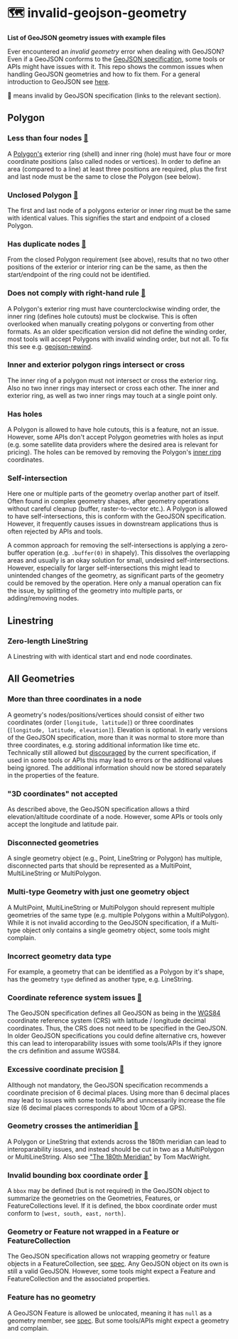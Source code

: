 # 🗺️ invalid-geojson-geometry

**List of GeoJSON geometry issues with example files**

Ever encountered an *invalid geometry* error when dealing with GeoJSON? Even if a GeoJSON conforms to the
[GeoJSON specification](https://www.rfc-editor.org/rfc/rfc7946), some tools or APIs might have issues with it.
This repo shows the common issues when handling GeoJSON geometries and how to fix them.
For a general introduction to GeoJSON see [here](https://macwright.com/2015/03/23/geojson-second-bite.html).

📝 means invalid by GeoJSON specification (links to the relevant section).

## Polygon

### Less than four nodes [📝](https://www.rfc-editor.org/rfc/rfc7946#section-3.1.6)

A [Polygon's](https://macwright.com/2015/03/23/geojson-second-bite.html#polygons) exterior ring (shell) and
inner ring (hole) must have four or more coordinate positions (also called nodes or vertices). In order to define an
area
(compared to a line) at least three positions are required, plus the first and last node must be the same to close
the Polygon (see below).

### Unclosed Polygon [📝](https://www.rfc-editor.org/rfc/rfc7946#section-3.1.6)

The first and last node of a polygons exterior or inner ring must be the same with identical values. This signifies the
start and endpoint of a closed Polygon.

### Has duplicate nodes [📝](https://www.rfc-editor.org/rfc/rfc7946#section-3.1.6)

From the closed Polygon requirement (see above), results that no two other positions of the exterior or interior
ring can be the same, as then the start/endpoint of the ring could not be identified.

### Does not comply with right-hand rule [📝](https://www.rfc-editor.org/rfc/rfc7946#section-3.1.6)

A Polygon's exterior ring must have counterclockwise winding order, the inner ring (defines hole cutouts) must be
clockwise. This is often overlooked when manually creating polygons or converting from other formats.
As an older specification version did not define the winding order, most tools will accept Polygons with invalid winding
order, but not all. To fix this see e.g. [geojson-rewind](https://github.com/mapbox/geojson-rewind).

### Inner and exterior polygon rings intersect or cross

The inner ring of a polygon must not intersect or cross the exterior ring. Also no two inner rings
may intersect or cross each other. The inner and exterior ring, as well as two inner rings may touch at a single point
only.

### Has holes

A Polygon is allowed to have hole cutouts, this is a feature, not an issue. However, some APIs don't accept
Polygon geometries with holes as input (e.g. some satellite data providers where the desired area is relevant for
pricing). The holes can be removed by removing the
Polygon's [inner ring](https://macwright.com/2015/03/23/geojson-second-bite.html#polygons) coordinates.

### Self-intersection

Here one or multiple parts of the geometry overlap another part of itself. Often found in complex geometry shapes,
after geometry operations without careful cleanup (buffer, raster-to-vector etc.).
A Polygon is allowed to have self-intersections, this is conform with the GeoJSON specification. However, it frequently
causes issues in downstream applications thus is often rejected by APIs and tools.

A common approach for removing the self-intersections is applying a zero-buffer operation (e.g. `.buffer(0)` in
shapely). This dissolves the overlapping areas and usually is an okay solution for small, undesired self-intersections.
However, especially for larger self-intersections this might lead to unintended changes of the geometry, as significant
parts of the geometry could be removed by the operation. Here only a manual operation can fix the issue, by splitting of
the geometry into multiple parts, or adding/removing nodes.

## Linestring

### Zero-length LineString

A Linestring with with identical start and end node coordinates.

## All Geometries

### More than three coordinates in a node

A geometry's nodes/positions/vertices should consist of either two coordinates (order `[longitude, latitude]`) or three
coordinates (`[longitude, latitude, elevation]`). Elevation is optional. In early versions of the GeoJSON specification,
more than
it was normal to store more than three coordinates, e.g. storing additional information like time etc. Technically still
allowed
but [discouraged](https://www.rfc-editor.org/rfc/rfc7946#section-3.1.1) by the current specification, if used in some
tools or
APIs this may lead to errors or the additional values being ignored. The additional information should now be stored
separately
in the properties of the feature.

### "3D coordinates" not accepted

As described above, the GeoJSON specification allows a third elevation/altitude coordinate of a node. However, some APIs
or tools only accept the longitude and latitude pair.

### Disconnected geometries

A single geometry object (e.g., Point, LineString or Polygon) has multiple, disconnected parts that should be
represented as a
MultiPoint, MultiLineString or MultiPolygon.

### Multi-type Geometry with just one geometry object

A MultiPoint, MultiLineString or MultiPolygon should represent multiple geometries of the same type
(e.g. multiple Polygons within a MultiPolygon). While it is not invalid according to the GeoJSON specification, if
a Multi-type object only contains a single geometry object, some tools might complain.

### Incorrect geometry data type

For example, a geometry that can be identified as a Polygon by it's shape, has the geometry `type` defined as another
type, e.g. LineString.

### Coordinate reference system issues [📝](https://www.rfc-editor.org/rfc/rfc7946#section-4)

The GeoJSON specification defines all GeoJSON as being in
the [WGS84](https://de.wikipedia.org/wiki/World_Geodetic_System_1984)
coordinate reference system (CRS) with latitude / longitude decimal coordinates. Thus, the CRS does not need to be
specified in the GeoJSON. In older GeoJSON specifications you could define alternative crs, however this can lead to
interoparability issues with some tools/APIs if they ignore the crs definition and assume WGS84.

### Excessive coordinate precision [📝](https://www.rfc-editor.org/rfc/rfc7946#section-11.2)

Allthough not mandatory, the GeoJSON specification recommends a coordinate precision of 6 decimal places. Using more
than 6 decimal places may lead to issues with some tools/APIs and unncessarily increase the file size (6 decimal places
corresponds to about 10cm of a GPS).

### Geometry crosses the antimeridian [📝](https://www.rfc-editor.org/rfc/rfc7946#section-3.1.9)

A Polygon or LineString that extends across the 180th meridian can lead to interoparability issues, and instead
should be cut in two as a MultiPolygon or MultiLineString. Also
see ["The 180th Meridian"](https://macwright.com/2016/09/26/the-180th-meridian.html) by Tom MacWright.

### Invalid bounding box coordinate order [📝](https://www.rfc-editor.org/rfc/rfc7946#section-3)

A `bbox` may be defined (but is not required) in the GeoJSON object to summarize the geometries on the Geometries,
Features, or FeatureCollections level. If it is defined, the bbox coordinate order must conform
to `[west, south, east, north]`.

### Geometry or Feature not wrapped in a Feature or FeatureCollection

The GeoJSON specification allows not wrapping geometry or feature objects in a FeatureCollection,
see [spec](https://www.rfc-editor.org/rfc/rfc7946#section-2).
Any GeoJSON object on its own is still a valid GeoJSON. However, some tools might expect a Feature and FeatureCollection
and the associated properties.

### Feature has no geometry

A GeoJSON Feature is allowed be unlocated, meaning it has `null` as a geometry member, see
[spec](https://www.rfc-editor.org/rfc/rfc7946#section-3.2). But some tools/APIs might expect a geometry and complain.

